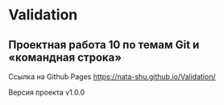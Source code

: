 # Validation
**Проектная работа 10 по темам Git и «командная строка»**
---------------------------------------------------------

Ссылка на Github Pages https://nata-shu.github.io/Validation/

Версия проекта v1.0.0